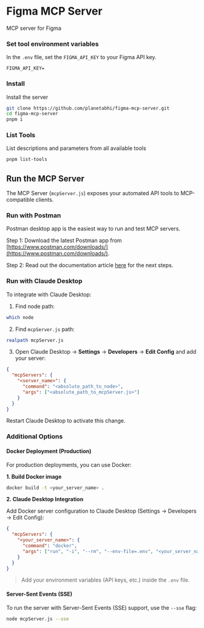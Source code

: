 # Figma MCP Server
MCP server for Figma

### Set tool environment variables
In the `.env` file, set the `FIGMA_API_KEY` to your Figma API key.

```
FIGMA_API_KEY=
```

### Install
Install the server

```sh
git clone https://github.com/planetabhi/figma-mcp-server.git
cd figma-mcp-server
pnpm i
```

### List Tools
List descriptions and parameters from all available tools

```sh
pnpm list-tools
```

## Run the MCP Server

The MCP Server (`mcpServer.js`) exposes your automated API tools to MCP-compatible clients.

### Run with Postman

Postman desktop app is the easiest way to run and test MCP servers.

Step 1: Download the latest Postman app from [https://www.postman.com/downloads/](https://www.postman.com/downloads/).

Step 2: Read out the documentation article [here](https://learning.postman.com/docs/postman-ai-agent-builder/mcp-requests/overview/) for the next steps.

### Run with Claude Desktop

To integrate with Claude Desktop:

1. Find node path:

```sh
which node
```

2. Find `mcpServer.js` path:

```sh
realpath mcpServer.js
```

3. Open Claude Desktop → **Settings** → **Developers** → **Edit Config** and add your server:

```json
{
  "mcpServers": {
    "<server_name>": {
      "command": "<absolute_path_to_node>",
      "args": ["<absolute_path_to_mcpServer.js>"]
    }
  }
}
```

Restart Claude Desktop to activate this change.

### Additional Options

#### Docker Deployment (Production)

For production deployments, you can use Docker:

**1. Build Docker image**

```sh
docker build -t <your_server_name> .
```

**2. Claude Desktop Integration**

Add Docker server configuration to Claude Desktop (Settings → Developers → Edit Config):

```json
{
  "mcpServers": {
    "<your_server_name>": {
      "command": "docker",
      "args": ["run", "-i", "--rm", "--env-file=.env", "<your_server_name>"]
    }
  }
}
```

> Add your environment variables (API keys, etc.) inside the `.env` file.

#### Server-Sent Events (SSE)

To run the server with Server-Sent Events (SSE) support, use the `--sse` flag:

```sh
node mcpServer.js --sse
```